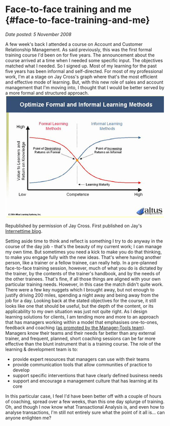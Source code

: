 # Face-to-face training and me {#face-to-face-training-and-me}

_Date posted: 5 November 2008_

A few week's back I attended a course on Account and Customer Relationship Management. As said previously, this was the first formal training course I'd been on for five years. The announcement about the course arrived at a time when I needed some specific input. The objectives matched what I needed. So I signed up. Most of my learning for the past five years has been informal and self-directed. For most of my professional work, I'm at a stage on Jay Cross's graph where that's the most efficient and effective mode of learning. But, with this new role of sales and account management that I'm moving into, I thought that I would be better served by a more formal and structured approach.![Optimise formal and informal learning methods: Jay Cross](./exportlc.php_files/jay_cross_graph.jpg "Optimise formal and informal learning methods: Jay Cross")

Republished by permission of Jay Cross. First published on Jay's [Internettime blog](http://metatime.blogspot.com/2005/04/to-every-thing-turn-turn-turn-there-is.html).

Setting aside time to think and reflect is something I try to do anyway in the course of the day job - that's the beauty of my current work; I can manage my own time. But sometimes you need a kick to make you do that thinking, to make you engage fully with the new ideas. That's where having another person, like a trainer or a fellow trainee, can really help. In a pre-planned face-to-face training session, however, much of what you do is dictated by the trainer, by the contents of the trainer's handbook, and by the needs of the other trainees. That's fine, if all those things are aligned with your own particular training needs. However, in this case the match didn't quite work. There were a few key nuggets which I brought away, but not enough to justify driving 200 miles, spending a night away and being away from the job for a day. Looking back at the stated objectives for the course, it still looks like one that should be useful, but the depth of the content, or its applicability to my own situation was just not quite right. As I design learning solutions for clients, I am tending more and more to an approach that has managers working within a model that emphasises one-to-ones, feedback and coaching ([as promoted by the Manager-Tools team](http://www.manager-tools.com/manager-tools-basics/)). Managers know their teams and their needs far better than any external trainer, and frequent, planned, short coaching sessions can be far more effective than the blunt instrument that is a training course. The role of the learning & development team is to:

*   provide expert resources that managers can use with their teams
*   provide communication tools that allow communities of practice to develop
*   support specific interventions that have clearly defined business needs
*   support and encourage a management culture that has learning at its core

In this particular case, I feel I'd have been better off with a couple of hours of coaching, spread over a few weeks, than this one day splurge of training. Oh, and though I now know what Transactional Analysis is, and even how to analyse transactions, I'm still not entirely sure what the point of it all is... can anyone enlighten me?